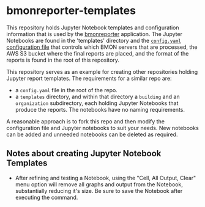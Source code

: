 # bmonreporter-templates

This repository holds Jupyter Notebook templates and configuration information that is
used by the [bmonreporter](https://github.com/alanmitchell/bmonreporter) application.
The Jupyter Notebooks are found in the 'templates' directory and the 
[`config.yaml` configuration file](https://github.com/alanmitchell/bmonreporter-templates/blob/master/config.yaml)
that controls which BMON servers that are processed, the AWS S3 bucket where the final reports
are placed, and the format of the reports is found in the root of this repository.

This repository serves as an example for creating other repositories holding Jupyter report
templates.  The requirements for a similar repo are:

* a `config.yaml` file in the root of the repo.
* a `templates` directory, and within that directory a `building` and an `organization`
  subdirectory, each holding Jupyter Notebooks that produce the reports.  The notebooks have
  no naming requirements.

A reasonable approach is to fork this repo and then modify the configuration file and Jupyter notebooks
to suit your needs.  New notebooks can be added and unneeded notebooks can be deleted as required.

## Notes about creating Jupyter Notebook Templates

* After refining and testing a Notebook, using the "Cell, All Output, Clear" menu option will remove all graphs
  and output from the Notebook, substantially reducing it's size.  Be sure to save the Notebook after
  executing the command.
